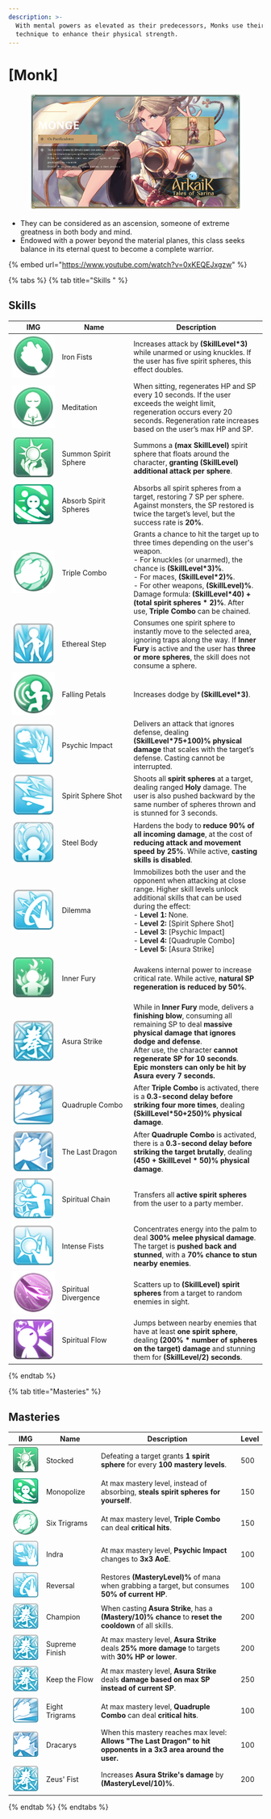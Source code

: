 ```yaml
---
description: >-
  With mental powers as elevated as their predecessors, Monks use their refined
  technique to enhance their physical strength.
---
```


# \[Monk]

<figure><img src="../../.gitbook/assets/700px-1Monge.png" alt=""><figcaption></figcaption></figure>

* They can be considered as an ascension, someone of extreme greatness in both body and mind.
* Endowed with a power beyond the material planes, this class seeks balance in its eternal quest to become a complete warrior.

{% embed url="https://www.youtube.com/watch?v=0xKEQEJxgzw" %}

{% tabs %}
{% tab title="Skills " %}
## **Skills**

<table><thead><tr><th width="85">IMG</th><th width="128">Name	</th><th>Description</th></tr></thead><tbody><tr><td><img src="../../.gitbook/assets/259aa.png" alt=""></td><td>Iron Fists</td><td>Increases attack by <strong>(SkillLevel*3)</strong> while unarmed or using knuckles. If the user has five spirit spheres, this effect doubles.</td></tr><tr><td><img src="../../.gitbook/assets/260aa.png" alt=""></td><td>Meditation</td><td>When sitting, regenerates HP and SP every 10 seconds. If the user exceeds the weight limit, regeneration occurs every 20 seconds. Regeneration rate increases based on the user’s max HP and SP.</td></tr><tr><td><img src="../../.gitbook/assets/261a.png" alt=""></td><td>Summon Spirit Sphere</td><td>Summons a <strong>(max SkillLevel)</strong> spirit sphere that floats around the character, <strong>granting (SkillLevel) additional attack per sphere</strong>.</td></tr><tr><td><img src="../../.gitbook/assets/262aa.png" alt=""></td><td>Absorb Spirit Spheres</td><td>Absorbs all spirit spheres from a target, restoring 7 SP per sphere. Against monsters, the SP restored is twice the target’s level, but the success rate is <strong>20%</strong>.</td></tr><tr><td><img src="../../.gitbook/assets/263a.png" alt=""></td><td>Triple Combo</td><td>Grants a chance to hit the target up to three times depending on the user's weapon.<br>- For knuckles (or unarmed), the chance is <strong>(SkillLevel*3)%</strong>.<br>- For maces, <strong>(SkillLevel*2)%</strong>.<br>- For other weapons, <strong>(SkillLevel)%</strong>.<br>Damage formula: <strong>(SkillLevel*40) + (total spirit spheres * 2)%</strong>. After use, <strong>Triple Combo</strong> can be chained.</td></tr><tr><td><img src="../../.gitbook/assets/264a.png" alt=""></td><td>Ethereal Step</td><td>Consumes one spirit sphere to instantly move to the selected area, ignoring traps along the way. If <strong>Inner Fury</strong> is active and the user has <strong>three or more spheres</strong>, the skill does not consume a sphere.</td></tr><tr><td><img src="../../.gitbook/assets/265a.png" alt=""></td><td>Falling Petals</td><td>Increases dodge by <strong>(SkillLevel*3)</strong>.</td></tr><tr><td><img src="../../.gitbook/assets/266a.png" alt=""></td><td>Psychic Impact</td><td>Delivers an attack that ignores defense, dealing <strong>(SkillLevel*75+100)% physical damage</strong> that scales with the target’s defense. Casting cannot be interrupted.</td></tr><tr><td><img src="../../.gitbook/assets/267a.png" alt=""></td><td>Spirit Sphere Shot</td><td>Shoots all <strong>spirit spheres</strong> at a target, dealing ranged <strong>Holy</strong> damage. The user is also pushed backward by the same number of spheres thrown and is stunned for 3 seconds.</td></tr><tr><td><img src="../../.gitbook/assets/268a.png" alt=""></td><td>Steel Body</td><td>Hardens the body to <strong>reduce 90% of all incoming damage</strong>, at the cost of <strong>reducing attack and movement speed by 25%</strong>. While active, <strong>casting skills is disabled</strong>.</td></tr><tr><td><img src="../../.gitbook/assets/269a.png" alt=""></td><td>Dilemma</td><td>Immobilizes both the user and the opponent when attacking at close range. Higher skill levels unlock additional skills that can be used during the effect:<br>- <strong>Level 1:</strong> None.<br>- <strong>Level 2:</strong> [Spirit Sphere Shot]<br>- <strong>Level 3:</strong> [Psychic Impact]<br>- <strong>Level 4:</strong> [Quadruple Combo]<br>- <strong>Level 5:</strong> [Asura Strike]</td></tr><tr><td><img src="../../.gitbook/assets/270a.png" alt=""></td><td>Inner Fury</td><td>Awakens internal power to increase critical rate. While active, <strong>natural SP regeneration is reduced by 50%</strong>.</td></tr><tr><td><img src="../../.gitbook/assets/271a.png" alt=""></td><td>Asura Strike</td><td>While in <strong>Inner Fury</strong> mode, delivers a <strong>finishing blow</strong>, consuming all remaining SP to deal <strong>massive physical damage that ignores dodge and defense</strong>.<br>After use, the character <strong>cannot regenerate SP for 10 seconds</strong>.<br><strong>Epic monsters can only be hit by Asura every 7 seconds.</strong></td></tr><tr><td><img src="../../.gitbook/assets/272a.png" alt=""></td><td>Quadruple Combo</td><td>After <strong>Triple Combo</strong> is activated, there is a <strong>0.3-second delay before striking four more times</strong>, dealing <strong>(SkillLevel*50+250)% physical damage</strong>.</td></tr><tr><td><img src="../../.gitbook/assets/273a.png" alt=""></td><td>The Last Dragon</td><td>After <strong>Quadruple Combo</strong> is activated, there is a <strong>0.3-second delay before striking the target brutally</strong>, dealing <strong>(450 + SkillLevel * 50)% physical damage</strong>.</td></tr><tr><td><img src="../../.gitbook/assets/1015a.png" alt=""></td><td>Spiritual Chain</td><td>Transfers all <strong>active spirit spheres</strong> from the user to a party member.</td></tr><tr><td><img src="../../.gitbook/assets/1016a.png" alt=""></td><td>Intense Fists</td><td>Concentrates energy into the palm to deal <strong>300% melee physical damage</strong>. The target is <strong>pushed back and stunned</strong>, with a <strong>70% chance to stun nearby enemies</strong>.</td></tr><tr><td><img src="../../.gitbook/assets/808a.png" alt=""></td><td>Spiritual Divergence</td><td>Scatters up to <strong>(SkillLevel) spirit spheres</strong> from a target to random enemies in sight.</td></tr><tr><td><img src="../../.gitbook/assets/809a.png" alt=""></td><td>Spiritual Flow</td><td>Jumps between nearby enemies that have at least <strong>one spirit sphere</strong>, dealing <strong>(200% * number of spheres on the target) damage</strong> and stunning them for <strong>(SkillLevel/2) seconds</strong>.</td></tr></tbody></table>
{% endtab %}

{% tab title="Masteries" %}
## Masteries

<table><thead><tr><th width="84">IMG</th><th width="115">Name</th><th width="398">Description</th><th>Level</th></tr></thead><tbody><tr><td><img src="../../.gitbook/assets/261a.png" alt=""></td><td>Stocked</td><td>Defeating a target grants <strong>1 spirit sphere</strong> for every <strong>100 mastery levels</strong>.</td><td>500</td></tr><tr><td><img src="../../.gitbook/assets/262aa.png" alt=""></td><td>Monopolize</td><td>At max mastery level, instead of absorbing, <strong>steals spirit spheres for yourself</strong>.</td><td>150</td></tr><tr><td><img src="../../.gitbook/assets/263a.png" alt=""></td><td>Six Trigrams</td><td>At max mastery level, <strong>Triple Combo</strong> can deal <strong>critical hits</strong>.</td><td>150</td></tr><tr><td><img src="../../.gitbook/assets/266a.png" alt=""></td><td>Indra</td><td>At max mastery level, <strong>Psychic Impact</strong> changes to <strong>3x3 AoE</strong>.</td><td>100</td></tr><tr><td><img src="../../.gitbook/assets/269a.png" alt=""></td><td>Reversal</td><td>Restores <strong>(MasteryLevel)%</strong> of mana when grabbing a target, but consumes <strong>50% of current HP</strong>.</td><td>100</td></tr><tr><td><img src="../../.gitbook/assets/271a.png" alt=""></td><td>Champion</td><td>When casting <strong>Asura Strike</strong>, has a <strong>(Mastery/10)% chance</strong> to <strong>reset the cooldown</strong> of all skills.</td><td>200</td></tr><tr><td><img src="../../.gitbook/assets/271a.png" alt=""></td><td>Supreme Finish</td><td>At max mastery level, <strong>Asura Strike</strong> deals <strong>25% more damage</strong> to targets with <strong>30% HP or lower</strong>.</td><td>200</td></tr><tr><td><img src="../../.gitbook/assets/271a.png" alt=""></td><td>Keep the Flow</td><td>At max mastery level, <strong>Asura Strike</strong> deals <strong>damage based on max SP instead of current SP</strong>.</td><td>250</td></tr><tr><td><img src="../../.gitbook/assets/272a.png" alt=""></td><td>Eight Trigrams</td><td>At max mastery level, <strong>Quadruple Combo</strong> can deal <strong>critical hits</strong>.</td><td>100</td></tr><tr><td><img src="../../.gitbook/assets/273a.png" alt=""></td><td>Dracarys</td><td>When this mastery reaches max level: <strong>Allows "The Last Dragon" to hit opponents in a 3x3 area around the user.</strong></td><td>100</td></tr><tr><td><img src="../../.gitbook/assets/image (277).png" alt="" data-size="original"></td><td>Zeus' Fist</td><td>Increases <strong>Asura Strike's damage</strong> by <strong>(MasteryLevel/10)%</strong>.</td><td>200</td></tr></tbody></table>
{% endtab %}
{% endtabs %}

